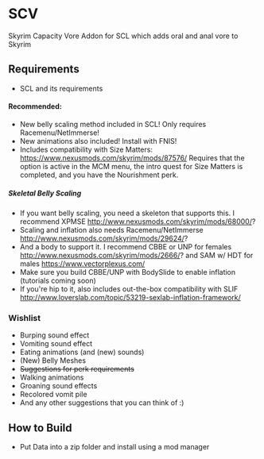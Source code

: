 # SCV
Skyrim Capacity Vore
Addon for SCL which adds oral and anal vore to Skyrim

## Requirements
 * SCL and its requirements
 
#### Recommended:

* New belly scaling method included in SCL! Only requires Racemenu/NetImmerse!
* New animations also included! Install with FNIS!
* Includes compatibility with Size Matters: https://www.nexusmods.com/skyrim/mods/87576/ Requires that the option is active in the MCM menu, the intro quest for Size Matters is completed, and you have the Nourishment perk.
##### Skeletal Belly Scaling
* If you want belly scaling, you need a skeleton that supports this. I recommend XPMSE http://www.nexusmods.com/skyrim/mods/68000/?
* Scaling and inflation also needs Racemenu/NetImmerse http://www.nexusmods.com/skyrim/mods/29624/?
* And a body to support it. I recommend CBBE or UNP for females http://www.nexusmods.com/skyrim/mods/2666/? and SAM w/ HDT for males https://www.vectorplexus.com/
 * Make sure you build CBBE/UNP with BodySlide to enable inflation (tutorials coming soon)
* If you're hip to it, also includes out-the-box compatibility with SLIF http://www.loverslab.com/topic/53219-sexlab-inflation-framework/
 
### Wishlist
 * Burping sound effect
 * Vomiting sound effect
 * Eating animations (and (new) sounds)
 * (New) Belly Meshes
 * ~~Suggestions for perk requirements~~
 * Walking animations
 * Groaning sound effects
 * Recolored vomit pile
 * And any other suggestions that you can think of :) 
## How to Build
* Put Data into a zip folder and install using a mod manager
